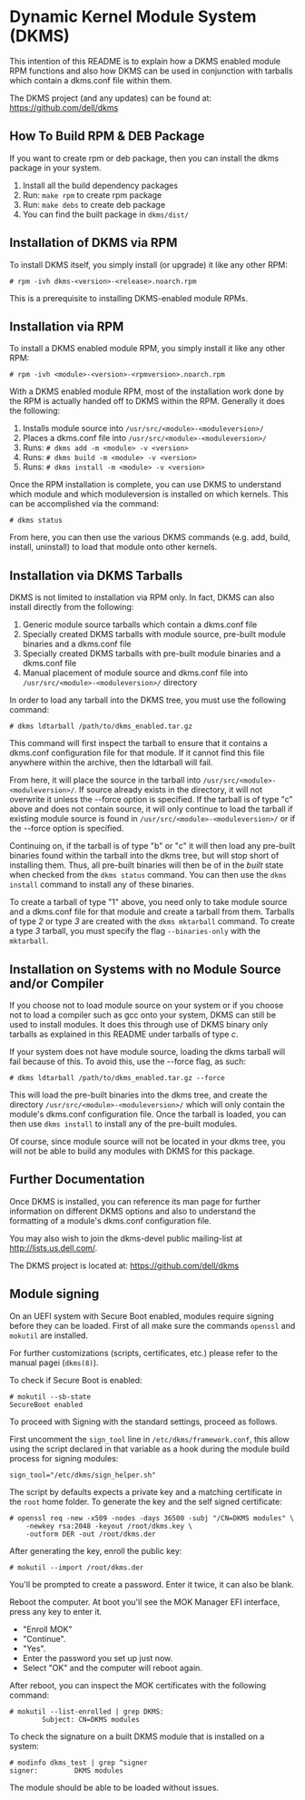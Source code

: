 Dynamic Kernel Module System (DKMS)
==
This intention of this README is to explain how a DKMS enabled module RPM
functions and also how DKMS can be used in conjunction with tarballs which
contain a dkms.conf file within them.

The DKMS project (and any updates) can be found at: https://github.com/dell/dkms

How To Build RPM & DEB Package
--

If you want to create rpm or deb package, then you can install the dkms package
in your system.

1. Install all the build dependency packages
2. Run: `make rpm` to create rpm package
3. Run: `make debs` to create deb package
4. You can find the built package in `dkms/dist/`


Installation of DKMS via RPM
--

To install DKMS itself, you simply install (or upgrade) it like any
other RPM:

```
# rpm -ivh dkms-<version>-<release>.noarch.rpm
```

This is a prerequisite to installing DKMS-enabled module RPMs.


Installation via RPM
--

To install a DKMS enabled module RPM, you simply install it like any other RPM:

```
# rpm -ivh <module>-<version>-<rpmversion>.noarch.rpm
```

With a DKMS enabled module RPM, most of the installation work done by the RPM
is actually handed off to DKMS within the RPM. Generally it does the following:

1. Installs module source into `/usr/src/<module>-<moduleversion>/`
2. Places a dkms.conf file into `/usr/src/<module>-<moduleversion>/`
3. Runs: `# dkms add -m <module> -v <version>`
4. Runs: `# dkms build -m <module> -v <version>`
5. Runs: `# dkms install -m <module> -v <version>`

Once the RPM installation is complete, you can use DKMS to understand which
module and which moduleversion is installed on which kernels.  This can be
accomplished via the command:

```
# dkms status
```

From here, you can then use the various DKMS commands (e.g. add, build, install,
uninstall) to load that module onto other kernels.


Installation via DKMS Tarballs
--

DKMS is not limited to installation via RPM only.  In fact, DKMS can also
install directly from the following:

1. Generic module source tarballs which contain a dkms.conf file
2. Specially created DKMS tarballs with module source, pre-built module
   binaries and a dkms.conf file
3. Specially created DKMS tarballs with pre-built module binaries and a
   dkms.conf file
4. Manual placement of module source and dkms.conf file into
   `/usr/src/<module>-<moduleversion>/` directory

In order to load any tarball into the DKMS tree, you must use the following
command:

```
# dkms ldtarball /path/to/dkms_enabled.tar.gz
```

This command will first inspect the tarball to ensure that it contains a
dkms.conf configuration file for that module.  If it cannot find this file
anywhere within the archive, then the ldtarball will fail.

From here, it will place the source in the tarball into
`/usr/src/<module>-<moduleversion>/`. If source already exists in the directory,
it will not overwrite it unless the --force option is specified. If the tarball
is of type "c" above and does not contain source, it will only continue to load
the tarball if existing module source is found in
`/usr/src/<module>-<moduleversion>/` or if the --force option is specified.

Continuing on, if the tarball is of type "b" or "c" it will then load any
pre-built binaries found within the tarball into the dkms tree, but will stop
short of installing them.  Thus, all pre-built binaries will then be of in the
*built* state when checked from the `dkms status` command.  You can then use the
`dkms install` command to install any of these binaries.

To create a tarball of type "1" above, you need only to take module source and a
dkms.conf file for that module and create a tarball from them.  Tarballs of
type *2* or type *3* are created with the `dkms mktarball` command.  To create
a type *3* tarball, you must specify the flag `--binaries-only` with the
`mktarball`.



Installation on Systems with no Module Source and/or Compiler
--

If you choose not to load module source on your system or if you choose not to
load a compiler such as gcc onto your system, DKMS can still be used to install
modules.  It does this through use of DKMS binary only tarballs as explained in
this README under tarballs of type *c*.

If your system does not have module source, loading the dkms tarball will fail
because of this.  To avoid this, use the --force flag, as such:

```
# dkms ldtarball /path/to/dkms_enabled.tar.gz --force
```

This will load the pre-built binaries into the dkms tree, and create the
directory `/usr/src/<module>-<moduleversion>/` which will only contain the
module's dkms.conf configuration file.  Once the tarball is loaded, you can then
use `dkms install` to install any of the pre-built modules.

Of course, since module source will not be located in your dkms tree, you will
not be able to build any modules with DKMS for this package.


Further Documentation
--

Once DKMS is installed, you can reference its man page for further information
on different DKMS options and also to understand the formatting of a module's
dkms.conf configuration file.

You may also wish to join the dkms-devel public mailing-list at
http://lists.us.dell.com/.

The DKMS project is located at: https://github.com/dell/dkms


Module signing
--

On an UEFI system with Secure Boot enabled, modules require signing before they
can be loaded. First of all make sure the commands `openssl` and `mokutil` are
installed.

For further customizations (scripts, certificates, etc.) please refer to the
manual pagei (`dkms(8)`).

To check if Secure Boot is enabled:

```
# mokutil --sb-state
SecureBoot enabled
```

To proceed with Signing with the standard settings, proceed as follows.

First uncomment the `sign_tool` line in `/etc/dkms/framework.conf`, this allow
using the script declared in that variable as a hook during the module build
process for signing modules:

```
sign_tool="/etc/dkms/sign_helper.sh"
```

The script by defaults expects a private key and a matching certificate in the
`root` home folder. To generate the key and the self signed certificate:

```
# openssl req -new -x509 -nodes -days 36500 -subj "/CN=DKMS modules" \
    -newkey rsa:2048 -keyout /root/dkms.key \
    -outform DER -out /root/dkms.der
```

After generating the key, enroll the public key:

```
# mokutil --import /root/dkms.der
```

You'll be prompted to create a password. Enter it twice, it can also be blank.

Reboot the computer. At boot you'll see the MOK Manager EFI interface, press any
key to enter it.

- "Enroll MOK"
- "Continue".
- "Yes".
- Enter the password you set up just now.
- Select "OK" and the computer will reboot again.

After reboot, you can inspect the MOK certificates with the following command:

```
# mokutil --list-enrolled | grep DKMS:
        Subject: CN=DKMS modules
```

To check the signature on a built DKMS module that is installed on a system:

```
# modinfo dkms_test | grep ^signer
signer:         DKMS modules
```

The module should be able to be loaded without issues.
